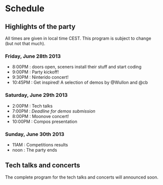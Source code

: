 
# Schedule

## Highlights of the party
All times are given in local time CEST. This program is subject to change (but not that much). 

### Friday, June 28th 2013
 * 8:00PM : doors open, sceners install their stuff and start coding
 * 9:00PM : Party kickoff!
 * 9:30PM : Ninterido concert!
 * 10:45PM : Get inspired! A selection of demos by @Wullon and @cb

### Saturday, June 29th 2013
 * 2:00PM : Tech talks
 * 7:00PM : *Deadline for demos submission*
 * 8:00PM : Moonove concert!
 * 10:00PM : Compos presentation

### Sunday, June 30th 2013
 * 11AM : Competitions results
 * noon : The party ends

## Tech talks and concerts

The complete program for the tech talks and concerts will announced soon.
